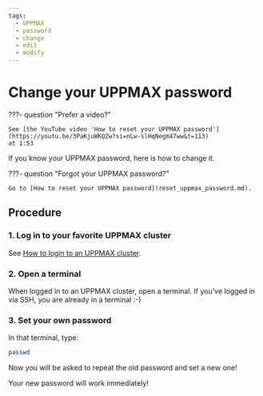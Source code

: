```yaml
---
tags:
  - UPPMAX
  - password
  - change
  - edit
  - modify
---
```


# Change your UPPMAX password

???- question "Prefer a video?"

    See [the YouTube video 'How to reset your UPPMAX password'](https://youtu.be/3PaKjuWKQZw?si=nLw-slHqNegm47ww&t=113)
    at 1:53

If you know your UPPMAX password,
here is how to change it.

???- question "Forgot your UPPMAX password?"

    Go to [How to reset your UPPMAX password](reset_uppmax_password.md).


## Procedure

### 1. Log in to your favorite UPPMAX cluster

See [How to login to an UPPMAX cluster](login.md).

### 2. Open a terminal

When logged in to an UPPMAX cluster, open a terminal.
If you've logged in via SSH, you are already in a terminal :-)

### 3. Set your own password

In that terminal, type:

```bash
passwd
```

Now you will be asked to repeat the old password and set a new one!

Your new password will work immediately!

